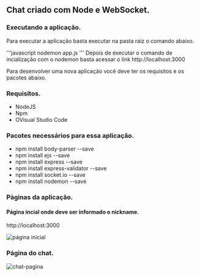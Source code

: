 ## Chat criado com Node e WebSocket.

### Executando a aplicação.
 Para executar a aplicação basta executar na pasta raiz o comando abaixo.
 
 '''javascript
 nodemon app.js
 '''
 Depois de executar o comando de incialização com o nodemon basta acessar o link http://localhost:3000 
 
 Para desenvolver uma nova aplicação você deve ter os requisitos e os pacotes abaixo.

### Requisitos.

- NodeJS
- Npm
- OVisual Studio Code

### Pacotes necessários para essa aplicação.

- npm install body-parser --save
- npm install ejs --save
- npm install express --save
- npm install express-validator --save
- npm install socket.io --save
- npm install nodemon --save


### Pàginas da aplicação.

#### Página incial onde deve ser informado o nickname.

http://localhost:3000

![página inicial](https://user-images.githubusercontent.com/17622032/50499512-4cd1bd80-0a31-11e9-8da9-ef2040edad88.png)



### Página do chat.

![chat-pagina](https://user-images.githubusercontent.com/17622032/50499573-beaa0700-0a31-11e9-8e53-960589a641f3.png)

 
